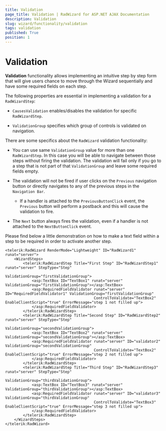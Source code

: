 ```yaml
---
title: Validation
page_title: Validation | RadWizard for ASP.NET AJAX Documentation
description: Validation
slug: wizard/functionality/validation
tags: validation
published: True
position: 1
---
```


# Validation



**Validation** functionality allows implementing an intuitive step by step form that will give users chance to move through the Wizard sequentially and have some required fields on each step.


The following properties are essential in implementing a validation for a `RadWizardStep`:

* `CausesValidation` enables/disables the validation for specific `RadWizardStep`.

* `ValidationGroup` specifies which group of controls is validated on navigation.

There are some specifics about the `RadWizard` validation functionality:

* You can use same `ValidationGroup` value for more than one `RadWizardStep`. In this case you will be able to navigate between those steps without firing the validation. The validation will fail only if you go to a step that is not part of that `ValidationGroup` and leave some required fields empty.

* The validation will not be fired if user clicks on the `Previous` navigation button or directly navigates to any of the previous steps in the `Navigation Bar`.

	* If a handler is attached to the `PreviousButtonClick` event, the `Previous` button will perform a postback and this will cause the validation to fire.

* The `Next` button always fires the validation, even if a handler is not attached to the `NextButtonClick` event.

Please find below a little demonstration on how to make a text field within a step to be required in order to activate another step.

````ASP.NET
<telerik:RadWizard RenderMode="Lightweight" ID="RadWizard1" runat="server">
	<WizardSteps>
		<telerik:RadWizardStep Title="First Step" ID="RadWizardStep1" runat="server" StepType="Step"
								ValidationGroup="firstValidationGroup">
			<asp:TextBox ID="TextBox1" runat="server" ValidationGroup="firstValidationGroup"></asp:TextBox>
			<asp:RequiredFieldValidator runat="server" ID="RequiredFieldValidator1" ValidationGroup="firstValidationGroup" 
										ControlToValidate="TextBox2" EnableClientScript="true" ErrorMessage="step 1 not filled up">
			</asp:RequiredFieldValidator>
		</telerik:RadWizardStep>
		<telerik:RadWizardStep Title="Second Step" ID="RadWizardStep2" runat="server" StepType="Step"
								ValidationGroup="secondValidationGroup">
			<asp:TextBox ID="TextBox2" runat="server" ValidationGroup="secondValidationGroup"></asp:TextBox>
			<asp:RequiredFieldValidator runat="server" ID="validator2" ValidationGroup="secondValidationGroup" 
										ControlToValidate="TextBox2" EnableClientScript="true" ErrorMessage="step 2 not filled up">
			</asp:RequiredFieldValidator>
		</telerik:RadWizardStep>
		<telerik:RadWizardStep Title="Third Step" ID="RadWizardStep3" runat="server" StepType="Step"
								ValidationGroup="thirdValidationGroup">
			<asp:TextBox ID="TextBox3" runat="server" ValidationGroup="thirdValidationGroup"></asp:TextBox>
			<asp:RequiredFieldValidator runat="server" ID="validator3" ValidationGroup="thirdValidationGroup"
										ControlToValidate="TextBox3" EnableClientScript="true" ErrorMessage="step 3 not filled up">
			</asp:RequiredFieldValidator>
		</telerik:RadWizardStep>
	</WizardSteps>
</telerik:RadWizard>
````


